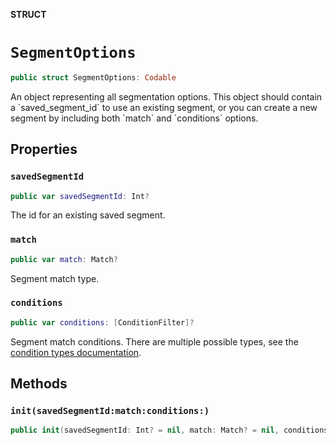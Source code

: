 **STRUCT**

# `SegmentOptions`

```swift
public struct SegmentOptions: Codable
```

An object representing all segmentation options. This object should contain a &#x60;saved_segment_id&#x60; to use an existing segment, or you can create a new segment by including both &#x60;match&#x60; and &#x60;conditions&#x60; options.

## Properties
### `savedSegmentId`

```swift
public var savedSegmentId: Int?
```

The id for an existing saved segment.

### `match`

```swift
public var match: Match?
```

Segment match type.

### `conditions`

```swift
public var conditions: [ConditionFilter]?
```

Segment match conditions. There are multiple possible types, see the [condition types documentation](https://mailchimp.com/developer/marketing/docs/alternative-schemas/#segment-condition-schemas).

## Methods
### `init(savedSegmentId:match:conditions:)`

```swift
public init(savedSegmentId: Int? = nil, match: Match? = nil, conditions: [ConditionFilter]? = nil)
```
